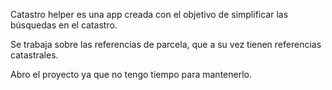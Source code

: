 Catastro helper es una app creada con el objetivo de simplificar las búsquedas en el catastro.

Se trabaja sobre las referencias de parcela, que a su vez tienen referencias catastrales.

Abro el proyecto ya que no tengo tiempo para mantenerlo.
